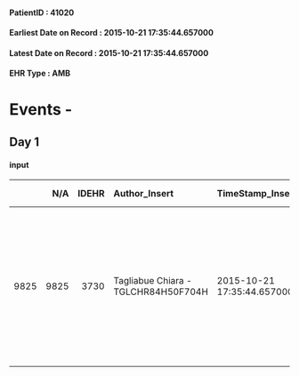 
#### PatientID : 41020
#### Earliest Date on Record : 2015-10-21 17:35:44.657000
#### Latest Date on Record : 2015-10-21 17:35:44.657000
#### EHR Type : AMB

# Events - 

## Day 1

#### input
|      |    N/A |   IDEHR | Author_Insert                       | TimeStamp_Insert           | EHRType   |   PatientID |   IDDigitalSignDocument | persone_vicine   |   Unnamed: 0_x.1 |   IDANAMNESI_SOCIALE | Patient   | FamigliaAltro   | Paziente_T   | FamigliaAltro_T   |   Non_Rilevabile_x.1 | Note_Non_Rilevabile_x.1   | opt_Problemi   | Note_I                                                                                                                                  | chk_contr_sintomi   | opt_paziente_a   | opt_famiglia_a      | opt_adeguatezza   | opt_paziente_solo   | ds_note_con                         | opt_presente_assente   | Presenza_minori   | Caregiver_principale   | opt_capacita     | opt_risorse_ec   | opt_paziente_psi   | opt_Ins_vol   | ds_note_prio                                                                                                                                                                               | opt_esenzione   | opt_inv_civile   |   invalidita_perc |   ds_codice_es | Needs     | Domestic partnership   | opt_indennita_acc   | opt_famiglia_psi   |
|-----:|-------:|--------:|:------------------------------------|:---------------------------|:----------|------------:|------------------------:|:-----------------|-----------------:|---------------------:|:----------|:----------------|:-------------|:------------------|---------------------:|:--------------------------|:---------------|:----------------------------------------------------------------------------------------------------------------------------------------|:--------------------|:-----------------|:--------------------|:------------------|:--------------------|:------------------------------------|:-----------------------|:------------------|:-----------------------|:-----------------|:-----------------|:-------------------|:--------------|:-------------------------------------------------------------------------------------------------------------------------------------------------------------------------------------------|:----------------|:-----------------|------------------:|---------------:|:----------|:-----------------------|:--------------------|:-------------------|
| 9825 |   9825 |    3730 | Tagliabue Chiara - TGLCHR84H50F704H | 2015-10-21 17:35:44.657000 | AMB       |       41020 |                  165663 | N/A              |             1667 |                 1165 | Si#1      | Si#1            | Parziale#2   | Si#1              |                    0 | NR                        | Si#1           | I familiari sono informati e consapevoli dello stadio avanzato della malattia, faticano ad aderire ad un percorso puramente palliativo. | controllo sintomi#0 | Indefinite#2     | Sovradimensionate#0 | Da valutare#2     | No#0                | Vive con il figlio Lorenzo di 22 aa | Presente#1             | No#0              | fratello Roberto       | Incrementabile#1 | Adeguate#1       | No#0               | No#0          | Paziente attualmente ricoverata c/o H Besta per posizionamento di tracheotomia e valutazione posizionamento PEG, i familiari chiedono possibilit√† di successivo trasferimento in hospice. | Si#1            | Si#1             |               100 |             48 | Clinici#0 | Figli#2                | Si#1                | S√¨#1              |


